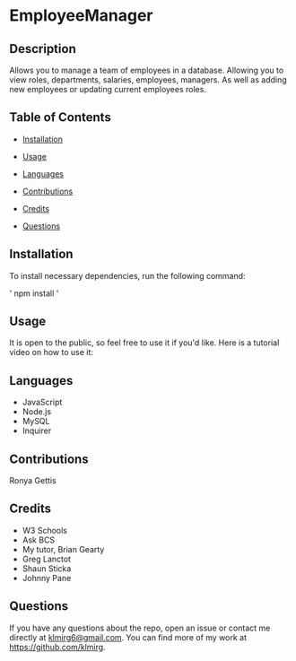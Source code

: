# EmployeeManager

## Description

Allows you to manage a team of employees in a database. Allowing you to view roles, departments, salaries, employees, managers. As well as adding new employees or updating current employees roles.

## Table of Contents

* [Installation](#installation)

* [Usage](#usage)
 
* [Languages](#languages)

* [Contributions](#contributions)

* [Credits](#credits)

* [Questions](#questions)

 ## Installation

 To install necessary dependencies, run the following command:
  
 ' npm install '
 
 ## Usage

It is open to the public, so feel free to use it if you'd like.
Here is a tutorial video on how to use it:

 ## Languages
 * JavaScript
 * Node.js
 * MySQL
 * Inquirer

 ## Contributions

 Ronya Gettis
 
 ## Credits
 
 * W3 Schools
 * Ask BCS
 * My tutor, Brian Gearty
 * Greg Lanctot
 * Shaun Sticka
 * Johnny Pane

 ## Questions

 If you have any questions about the repo, open an issue or contact me directly at klmirg6@gmail.com. You can find more of my work at https://github.com/klmirg.
